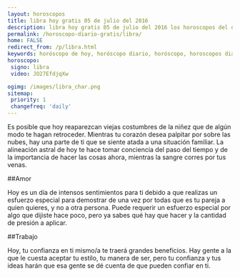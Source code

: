 ```yaml
---
layout: horoscopos
title: libra hoy gratis 05 de julio del 2016 
description: libra hoy gratis 05 de julio del 2016 los horoscopos del dia, amor, trabajo, vida personal. Todas las predicciones para libra gratis. Ahora Tambien podes consultar el Oraculo SI o NO http://horoscopo-del-dia.com/oraculo-si-no/ 
permalink: /horoscopo-diario-gratis/libra/
home: FALSE
redirect_from: /p/libra.html
keywords: horóscopo de hoy, horóscopo diario, horóscopo, horoscopos diarios gratis del dia de hoy, horóscopo diario gratis,horóscopo 2016, horóscopo esperanza gracia, horoscopo libra hoy, horoscop, horóscopos gratis, horoscopo libra, horoscopo libra 2016, Tarot, Astrologia, Zodíaco, libra, horoscopo gratis
horoscopo:
 signo: libra
 video: JO27EfdjqXw

ogimg: /images/libra_char.png
sitemap:
 priority: 1
 changefreq: 'daily'
---
```



Es posible que hoy reaparezcan viejas costumbres de la niñez que de algún modo te hagan retroceder. Mientras tu corazón desea palpitar por sobre las nubes, hay una parte de ti que se siente atada a una situación familiar. La alineación astral de hoy te hace tomar conciencia del paso del tiempo y de la importancia de hacer las cosas ahora, mientras la sangre corres por tus venas.

##Amor

Hoy es un día de intensos sentimientos para ti debido a que realizas un esfuerzo especial para demostrar de una vez por todas que es tu pareja a quien quieres, y no a otra persona. Puede requerir un esfuerzo especial por algo que dijiste hace poco, pero ya sabes qué hay que hacer y la cantidad de presión a aplicar.

##Trabajo

Hoy, tu confianza en ti mismo/a te traerá grandes beneficios. Hay gente a la que le cuesta aceptar tu estilo, tu manera de ser, pero tu confianza y tus ideas harán que esa gente se dé cuenta de que pueden confiar en ti.